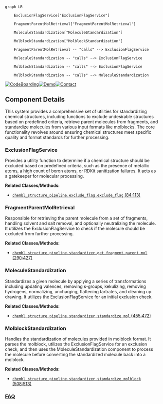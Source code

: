 ```mermaid

graph LR

    ExclusionFlagService["ExclusionFlagService"]

    FragmentParentMolRetrieval["FragmentParentMolRetrieval"]

    MoleculeStandardization["MoleculeStandardization"]

    MolblockStandardization["MolblockStandardization"]

    FragmentParentMolRetrieval -- "calls" --> ExclusionFlagService

    MoleculeStandardization -- "calls" --> ExclusionFlagService

    MolblockStandardization -- "calls" --> ExclusionFlagService

    MolblockStandardization -- "calls" --> MoleculeStandardization

```

[![CodeBoarding](https://img.shields.io/badge/Generated%20by-CodeBoarding-9cf?style=flat-square)](https://github.com/CodeBoarding/GeneratedOnBoardings)[![Demo](https://img.shields.io/badge/Try%20our-Demo-blue?style=flat-square)](https://www.codeboarding.org/demo)[![Contact](https://img.shields.io/badge/Contact%20us%20-%20contact@codeboarding.org-lightgrey?style=flat-square)](mailto:contact@codeboarding.org)



## Component Details



This system provides a comprehensive set of utilities for standardizing chemical structures, including functions to exclude undesirable structures based on predefined criteria, retrieve parent molecules from fragments, and standardize molecules from various input formats like molblocks. The core functionality revolves around ensuring chemical structures meet specific quality and format standards for further processing.



### ExclusionFlagService

Provides a utility function to determine if a chemical structure should be excluded based on predefined criteria, such as the presence of metallic atoms, a high count of boron atoms, or RDKit sanitization failures. It acts as a gatekeeper for molecular processing.





**Related Classes/Methods**:



- <a href="https://github.com/chembl/ChEMBL_Structure_Pipeline/blob/master/chembl_structure_pipeline/exclude_flag.py#L84-L113" target="_blank" rel="noopener noreferrer">`chembl_structure_pipeline.exclude_flag.exclude_flag` (84:113)</a>





### FragmentParentMolRetrieval

Responsible for retrieving the parent molecule from a set of fragments, handling solvent and salt removal, and optionally neutralizing the molecule. It utilizes the ExclusionFlagService to check if the molecule should be excluded from further processing.





**Related Classes/Methods**:



- <a href="https://github.com/chembl/ChEMBL_Structure_Pipeline/blob/master/chembl_structure_pipeline/standardizer.py#L290-L427" target="_blank" rel="noopener noreferrer">`chembl_structure_pipeline.standardizer.get_fragment_parent_mol` (290:427)</a>





### MoleculeStandardization

Standardizes a given molecule by applying a series of transformations including updating valences, removing s-groups, kekulizing, removing hydrogens, normalizing, uncharging, flattening tartrates, and cleaning up drawing. It utilizes the ExclusionFlagService for an initial exclusion check.





**Related Classes/Methods**:



- <a href="https://github.com/chembl/ChEMBL_Structure_Pipeline/blob/master/chembl_structure_pipeline/standardizer.py#L455-L472" target="_blank" rel="noopener noreferrer">`chembl_structure_pipeline.standardizer.standardize_mol` (455:472)</a>





### MolblockStandardization

Handles the standardization of molecules provided in molblock format. It parses the molblock, utilizes the ExclusionFlagService for an exclusion check, and then uses the MoleculeStandardization component to process the molecule before converting the standardized molecule back into a molblock.





**Related Classes/Methods**:



- <a href="https://github.com/chembl/ChEMBL_Structure_Pipeline/blob/master/chembl_structure_pipeline/standardizer.py#L508-L513" target="_blank" rel="noopener noreferrer">`chembl_structure_pipeline.standardizer.standardize_molblock` (508:513)</a>









### [FAQ](https://github.com/CodeBoarding/GeneratedOnBoardings/tree/main?tab=readme-ov-file#faq)